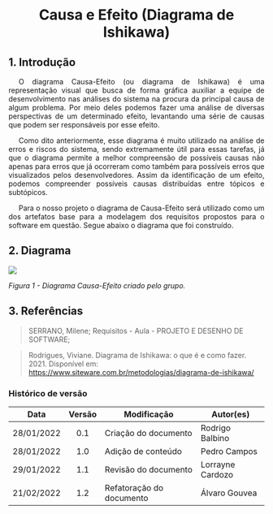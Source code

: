# <center>Causa e Efeito (Diagrama de Ishikawa)

## 1. Introdução

<p style="text-indent: 20px; text-align: justify">
O diagrama Causa-Efeito (ou diagrama de Ishikawa) é uma representação visual que busca de forma gráfica auxiliar a equipe de desenvolvimento nas análises do sistema na procura da principal causa de algum problema. Por meio deles podemos fazer uma análise de diversas perspectivas de um determinado efeito, levantando uma série de causas que podem ser responsáveis por esse efeito.
</p>

<p style="text-indent: 20px; text-align: justify">
Como dito anteriormente, esse diagrama é muito utilizado na análise de erros e riscos do sistema, sendo extremamente útil para essas tarefas, já que o diagrama permite a melhor compreensão de possíveis causas não apenas para erros que já ocorreram como também para possíveis erros que visualizados pelos desenvolvedores. Assim da identificação de um efeito, podemos compreender possíveis causas distribuídas entre tópicos e subtópicos.
</p>

<p style="text-indent: 20px; text-align: justify">
Para o nosso projeto o diagrama de Causa-Efeito será utilizado como um dos artefatos base para a modelagem dos requisitos propostos para o software em questão. Segue abaixo o diagrama que foi construído.
</p>

## 2. Diagrama

<img src='assets/images/CausaEfeito.png' width=auto height=auto>

_Figura 1 - Diagrama Causa-Efeito criado pelo grupo._

## 3. Referências

> SERRANO, Milene; Requisitos - Aula - PROJETO E DESENHO DE SOFTWARE;

> Rodrigues, Viviane. Diagrama de Ishikawa: o que é e como fazer. 2021. Disponível em: https://www.siteware.com.br/metodologias/diagrama-de-ishikawa/

### Histórico de versão

|    Data    | Versão | Modificação          | Autor(es)        |
| :--------: | :----: | -------------------- | ---------------- |
| 28/01/2022 | 0.1 | Criação do documento | Rodrigo Balbino  |
| 28/01/2022 | 1.0 | Adição de conteúdo   | Pedro Campos     |
| 29/01/2022 | 1.1 | Revisão do documento | Lorrayne Cardozo |
| 21/02/2022 | 1.2 | Refatoração do documento | Álvaro Gouvea |